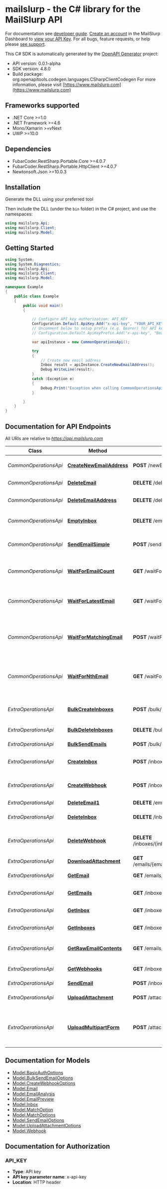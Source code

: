 # mailslurp - the C# library for the MailSlurp API

For documentation see [developer guide](https://www.mailslurp.com/developers). [Create an account](https://app.mailslurp.com) in the MailSlurp Dashboard to [view your API Key](https://app). For all bugs, feature requests, or help please [see support](https://www.mailslurp.com/support/).

This C# SDK is automatically generated by the [OpenAPI Generator](https://openapi-generator.tech) project:

- API version: 0.0.1-alpha
- SDK version: 4.8.0
- Build package: org.openapitools.codegen.languages.CSharpClientCodegen
    For more information, please visit [https://www.mailslurp.com](https://www.mailslurp.com)

<a name="frameworks-supported"></a>
## Frameworks supported
- .NET Core >=1.0
- .NET Framework >=4.6
- Mono/Xamarin >=vNext
- UWP >=10.0

<a name="dependencies"></a>
## Dependencies
- FubarCoder.RestSharp.Portable.Core >=4.0.7
- FubarCoder.RestSharp.Portable.HttpClient >=4.0.7
- Newtonsoft.Json >=10.0.3

<a name="installation"></a>
## Installation
Generate the DLL using your preferred tool

Then include the DLL (under the `bin` folder) in the C# project, and use the namespaces:
```csharp
using mailslurp.Api;
using mailslurp.Client;
using mailslurp.Model;
```
<a name="getting-started"></a>
## Getting Started

```csharp
using System;
using System.Diagnostics;
using mailslurp.Api;
using mailslurp.Client;
using mailslurp.Model;

namespace Example
{
    public class Example
    {
        public void main()
        {

            // Configure API key authorization: API_KEY
            Configuration.Default.ApiKey.Add("x-api-key", "YOUR_API_KEY");
            // Uncomment below to setup prefix (e.g. Bearer) for API key, if needed
            // Configuration.Default.ApiKeyPrefix.Add("x-api-key", "Bearer");

            var apiInstance = new CommonOperationsApi();

            try
            {
                // Create new email address
                Inbox result = apiInstance.CreateNewEmailAddress();
                Debug.WriteLine(result);
            }
            catch (Exception e)
            {
                Debug.Print("Exception when calling CommonOperationsApi.CreateNewEmailAddress: " + e.Message );
            }

        }
    }
}
```

<a name="documentation-for-api-endpoints"></a>
## Documentation for API Endpoints

All URIs are relative to *https://api.mailslurp.com*

Class | Method | HTTP request | Description
------------ | ------------- | ------------- | -------------
*CommonOperationsApi* | [**CreateNewEmailAddress**](docs/CommonOperationsApi.md#createnewemailaddress) | **POST** /newEmailAddress | Create new email address
*CommonOperationsApi* | [**DeleteEmail**](docs/CommonOperationsApi.md#deleteemail) | **DELETE** /deleteEmail | Delete an email
*CommonOperationsApi* | [**DeleteEmailAddress**](docs/CommonOperationsApi.md#deleteemailaddress) | **DELETE** /deleteEmailAddress | Delete email address and its emails
*CommonOperationsApi* | [**EmptyInbox**](docs/CommonOperationsApi.md#emptyinbox) | **DELETE** /emptyInbox | Delete all emails in an inbox
*CommonOperationsApi* | [**SendEmailSimple**](docs/CommonOperationsApi.md#sendemailsimple) | **POST** /sendEmail | Send an email from a random email address
*CommonOperationsApi* | [**WaitForEmailCount**](docs/CommonOperationsApi.md#waitforemailcount) | **GET** /waitForEmailCount | Wait for and return count number of emails 
*CommonOperationsApi* | [**WaitForLatestEmail**](docs/CommonOperationsApi.md#waitforlatestemail) | **GET** /waitForLatestEmail | Fetch inbox's latest email or if empty wait for email to arrive
*CommonOperationsApi* | [**WaitForMatchingEmail**](docs/CommonOperationsApi.md#waitformatchingemail) | **POST** /waitForMatchingEmails | Wait or return list of emails that match simple matching patterns
*CommonOperationsApi* | [**WaitForNthEmail**](docs/CommonOperationsApi.md#waitfornthemail) | **GET** /waitForNthEmail | Wait for or fetch the email with a given index in the inbox specified
*ExtraOperationsApi* | [**BulkCreateInboxes**](docs/ExtraOperationsApi.md#bulkcreateinboxes) | **POST** /bulk/inboxes | Bulk create Inboxes (email addresses)
*ExtraOperationsApi* | [**BulkDeleteInboxes**](docs/ExtraOperationsApi.md#bulkdeleteinboxes) | **DELETE** /bulk/inboxes | Bulk Delete Inboxes
*ExtraOperationsApi* | [**BulkSendEmails**](docs/ExtraOperationsApi.md#bulksendemails) | **POST** /bulk/send | Bulk Send Emails
*ExtraOperationsApi* | [**CreateInbox**](docs/ExtraOperationsApi.md#createinbox) | **POST** /inboxes | Create an Inbox (email address)
*ExtraOperationsApi* | [**CreateWebhook**](docs/ExtraOperationsApi.md#createwebhook) | **POST** /inboxes/{inboxId}/webhooks | Attach a WebHook URL to an inbox
*ExtraOperationsApi* | [**DeleteEmail1**](docs/ExtraOperationsApi.md#deleteemail1) | **DELETE** /emails/{emailId} | Delete Email
*ExtraOperationsApi* | [**DeleteInbox**](docs/ExtraOperationsApi.md#deleteinbox) | **DELETE** /inboxes/{inboxId} | Delete Inbox / Email Address
*ExtraOperationsApi* | [**DeleteWebhook**](docs/ExtraOperationsApi.md#deletewebhook) | **DELETE** /inboxes/{inboxId}/webhooks/{webhookId} | Delete and disable a WebHook for an Inbox
*ExtraOperationsApi* | [**DownloadAttachment**](docs/ExtraOperationsApi.md#downloadattachment) | **GET** /emails/{emailId}/attachments/{attachmentId} | Get email attachment
*ExtraOperationsApi* | [**GetEmail**](docs/ExtraOperationsApi.md#getemail) | **GET** /emails/{emailId} | Get Email Content
*ExtraOperationsApi* | [**GetEmails**](docs/ExtraOperationsApi.md#getemails) | **GET** /inboxes/{inboxId}/emails | List Emails in an Inbox / EmailAddress
*ExtraOperationsApi* | [**GetInbox**](docs/ExtraOperationsApi.md#getinbox) | **GET** /inboxes/{inboxId} | Get Inbox / EmailAddress
*ExtraOperationsApi* | [**GetInboxes**](docs/ExtraOperationsApi.md#getinboxes) | **GET** /inboxes | List Inboxes / Email Addresses
*ExtraOperationsApi* | [**GetRawEmailContents**](docs/ExtraOperationsApi.md#getrawemailcontents) | **GET** /emails/{emailId}/raw | Get Raw Email Content
*ExtraOperationsApi* | [**GetWebhooks**](docs/ExtraOperationsApi.md#getwebhooks) | **GET** /inboxes/{inboxId}/webhooks | Get all WebHooks for an Inbox
*ExtraOperationsApi* | [**SendEmail**](docs/ExtraOperationsApi.md#sendemail) | **POST** /inboxes/{inboxId} | Send Email
*ExtraOperationsApi* | [**UploadAttachment**](docs/ExtraOperationsApi.md#uploadattachment) | **POST** /attachments | Upload an attachment for sending
*ExtraOperationsApi* | [**UploadMultipartForm**](docs/ExtraOperationsApi.md#uploadmultipartform) | **POST** /attachments/multipart | Upload an attachment for sending using Multipart Form


<a name="documentation-for-models"></a>
## Documentation for Models

 - [Model.BasicAuthOptions](docs/BasicAuthOptions.md)
 - [Model.BulkSendEmailOptions](docs/BulkSendEmailOptions.md)
 - [Model.CreateWebhookOptions](docs/CreateWebhookOptions.md)
 - [Model.Email](docs/Email.md)
 - [Model.EmailAnalysis](docs/EmailAnalysis.md)
 - [Model.EmailPreview](docs/EmailPreview.md)
 - [Model.Inbox](docs/Inbox.md)
 - [Model.MatchOption](docs/MatchOption.md)
 - [Model.MatchOptions](docs/MatchOptions.md)
 - [Model.SendEmailOptions](docs/SendEmailOptions.md)
 - [Model.UploadAttachmentOptions](docs/UploadAttachmentOptions.md)
 - [Model.Webhook](docs/Webhook.md)


<a name="documentation-for-authorization"></a>
## Documentation for Authorization

<a name="API_KEY"></a>
### API_KEY

- **Type**: API key
- **API key parameter name**: x-api-key
- **Location**: HTTP header


